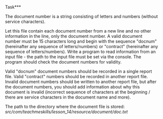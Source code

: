 Task***

The document number is a string consisting of letters and numbers (without service characters).
  
Let this file contain each document number from a new line and no other information
in the line, only the document number.
A valid document number must be 15 characters long and begin with the sequence "docnum"
(hereinafter any sequence of letters/numbers) or "contract" (hereinafter any sequence of letters/numbers).
Write a program to read information from an input file - the path to the input file must be set via the console.
The program should check the document numbers for validity.

Valid "docnum" document numbers should be recorded in a single report file.
Valid "contract" numbers should be recorded in another report file.
Invalid document numbers should be written to another report file,
but after the document numbers, you should add information about why this document
is invalid (incorrect sequence of characters at the beginning / there are
service characters in the document name and more).
 
The path to the directory where the document file is stored: *src/com/teachmeskills/lesson_14/resource/document/doc.txt*
